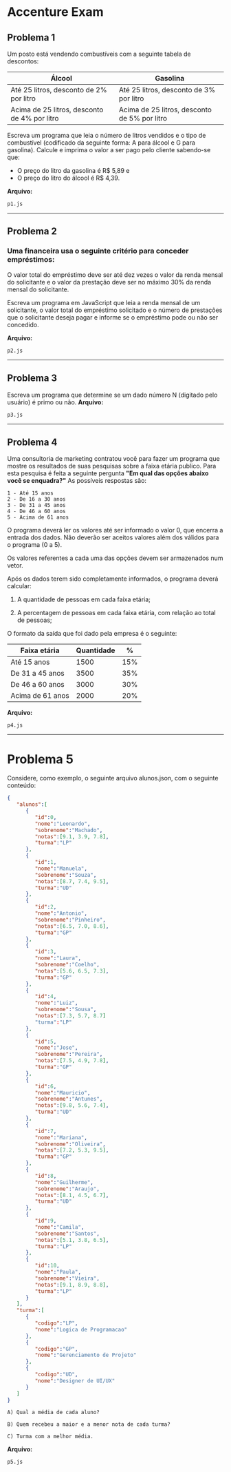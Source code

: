# Accenture Exam

## Problema 1 
Um posto está vendendo combustíveis com a seguinte tabela de descontos:


Álcool | Gasolina
--------- | ---------
Até 25 litros, desconto de 2% por litro | Até 25 litros, desconto de 3% por litro
Acima de 25 litros, desconto de 4% por litro | Acima de 25 litros, desconto de 5% por litro


Escreva um programa que leia o número de litros vendidos e o tipo de combustível (codificado da seguinte forma: A para álcool e G para gasolina). Calcule e imprima o valor a ser pago pelo cliente sabendo-se que:
- O preço do litro da gasolina é R$ 5,89 e 
- O preço do litro do álcool é R$ 4,39.

**Arquivo:**
```
p1.js
```
----

## Problema 2
### Uma financeira usa o seguinte critério para conceder empréstimos:

O valor total do empréstimo deve ser até dez vezes o valor da renda mensal 
do solicitante e o valor da prestação deve ser no máximo 30% da renda mensal 
do solicitante.

Escreva um programa em JavaScript que leia a renda mensal de um solicitante, 
o valor total do empréstimo solicitado e o número de prestações que o solicitante 
deseja pagar e informe se o empréstimo pode ou não ser concedido.

**Arquivo:**
```
p2.js
```
----

## Problema 3
Escreva um programa que determine se um dado número N (digitado pelo usuário) é primo ou não.
**Arquivo:**
```
p3.js
```
--- 

## Problema 4

Uma consultoria de marketing contratou você para fazer um programa que mostre os resultados de suas pesquisas sobre a faixa etária publico. Para esta pesquisa é feita a seguinte pergunta **"Em qual das opções abaixo você se enquadra?"**
As possíveis respostas são:

    1 - Até 15 anos
    2 - De 16 a 30 anos
    3 - De 31 a 45 anos
    4 - De 46 a 60 anos
    5 - Acima de 61 anos

O programa deverá ler os valores até ser informado o valor 0, que encerra a entrada dos dados. Não deverão ser aceitos valores além dos válidos para o programa (0 a 5).

Os valores referentes a cada uma das opções devem ser armazenados num vetor.

Após os dados terem sido completamente informados, o programa deverá calcular: 

1. A quantidade de pessoas em cada faixa etária;
  
2. A percentagem de pessoas em cada faixa etária, com relação ao total de pessoas;

O formato da saída que foi dado pela empresa é o seguinte:

Faixa etária | Quantidade | %
-------- | -------- | -------- 
Até 15 anos | 1500 | 15%
De 31 a 45 anos | 3500 | 35%
De 46 a 60 anos | 3000 | 30%
Acima de 61 anos | 2000 | 20%

**Arquivo:**
```
p4.js
```
---

# Problema 5
Considere, como exemplo, o seguinte arquivo alunos.json, com o seguinte conteúdo:

~~~json
{
   "alunos":[
      {
         "id":0,
         "nome":"Leonardo",
         "sobrenome":"Machado",
         "notas":[9.1, 3.9, 7.8],
         "turma":"LP"
      },
      {
         "id":1,
         "nome":"Manuela",
         "sobrenome":"Souza",
         "notas":[8.7, 7.4, 9.5],
         "turma":"UD"
      },
      {
         "id":2,
         "nome":"Antonio",
         "sobrenome":"Pinheiro",
         "notas":[6.5, 7.0, 8.6],
         "turma":"GP"
      },
      {
         "id":3,
         "nome":"Laura",
         "sobrenome":"Coelho",
         "notas":[5.6, 6.5, 7.3],
         "turma":"GP"
      },
      {
         "id":4,
         "nome":"Luiz",
         "sobrenome":"Sousa",
         "notas":[7.3, 5.7, 8.7]
         "turma":"LP"
      },
      {
         "id":5,
         "nome":"Jose",
         "sobrenome":"Pereira",
         "notas":[7.5, 4.9, 7.8],
         "turma":"GP"
      },
      {
         "id":6,
         "nome":"Mauricio",
         "sobrenome":"Antunes",
         "notas":[9.8, 5.6, 7.4],
         "turma":"UD"
      },
      {
         "id":7,
         "nome":"Mariana",
         "sobrenome":"Oliveira",
         "notas":[7.2, 5.3, 9.5],
         "turma":"GP"
      },
      {
         "id":8,
         "nome":"Guilherme",
         "sobrenome":"Araujo",
         "notas":[8.1, 4.5, 6.7],
         "turma":"UD"
      },
      {
         "id":9,
         "nome":"Camila",
         "sobrenome":"Santos",
         "notas":[5.1, 3.8, 6.5],
         "turma":"LP"
      },
      {
         "id":10,
         "nome":"Paula",
         "sobrenome":"Vieira",
         "notas":[9.1, 8.9, 8.8],
         "turma":"LP"
      }
   ],
   "turma":[
      {
         "codigo":"LP",
         "nome":"Logica de Programacao"
      },
      {
         "codigo":"GP",
         "nome":"Gerenciamento de Projeto"
      },
      {
         "codigo":"UD",
         "nome":"Designer de UI/UX"
      }
   ]
}
~~~

````
A) Qual a média de cada aluno?

B) Quem recebeu a maior e a menor nota de cada turma?

C) Turma com a melhor média.
````

**Arquivo:**
```
p5.js
```